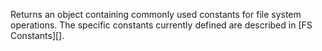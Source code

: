 
Returns an object containing commonly used constants for file system
operations. The specific constants currently defined are described in
[FS Constants][].


